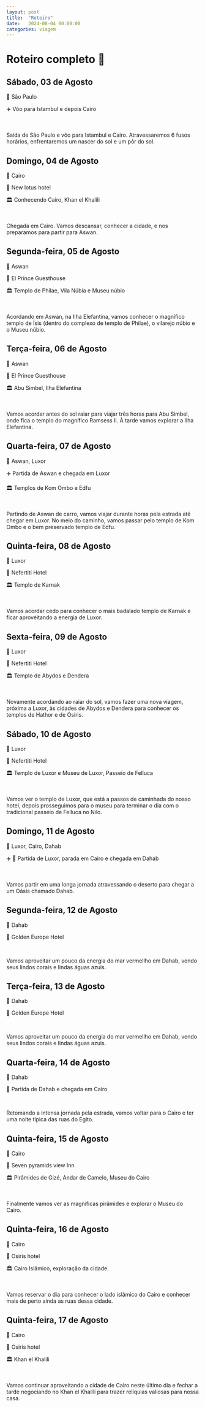 ```yaml
---
layout: post
title:  "Roteiro"
date:   2024-08-04 00:00:00
categories: viagem
---
```

# Roteiro completo 📅
## Sábado, 03 de Agosto

📍 São Paulo

✈️ Vôo para Istambul e depois Cairo

<br/>

Saída de São Paulo e vôo para Istambul e Cairo. Atravessaremos 6 fusos horários, enfrentaremos um nascer do sol e um pôr do sol.


## Domingo, 04 de Agosto

📍 Cairo

🏨 New lotus hotel

🏛️ Conhecendo Cairo, Khan el Khalili

<br/>

Chegada em Cairo. Vamos descansar, conhecer a cidade, e nos preparamos para partir para Aswan.


## Segunda-feira, 05 de Agosto

📍 Aswan

🏨 El Prince Guesthouse

🏛️ Templo de Philae, Vila Núbia e Museu núbio

<br/>

Acordando em Aswan, na Ilha Elefantina, vamos conhecer o magnífico templo de Ísis (dentro do complexo de templo de Philae), o vilarejo núbio e o Museu núbio.

## Terça-feira, 06 de Agosto

📍 Aswan

🏨 El Prince Guesthouse

🏛️ Abu Simbel, Ilha Elefantina

<br/>

Vamos acordar antes do sol raiar para viajar três horas para Abu Simbel, onde fica o templo do magnífico Ramsess II. À tarde vamos explorar a Ilha Elefantina.

## Quarta-feira, 07 de Agosto

📍 Aswan, Luxor

✈️ Partida de Aswan e chegada em Luxor

🏛️ Templos de Kom Ombo e Edfu

<br/>

Partindo de Aswan de carro, vamos viajar durante horas pela estrada até chegar em Luxor. No meio do caminho, vamos passar pelo templo de Kom Ombo e o bem preservado templo de Edfu.

## Quinta-feira, 08 de Agosto

📍 Luxor

🏨 Nefertiti Hotel

🏛️ Templo de Karnak

<br/>

Vamos acordar cedo para conhecer o mais badalado templo de Karnak e ficar aproveitando a energia de Luxor.

## Sexta-feira, 09 de Agosto

📍 Luxor

🏨 Nefertiti Hotel

🏛️ Templo de Abydos e Dendera

<br/>

Novamente acordando ao raiar do sol, vamos fazer uma nova viagem, próxima a Luxor, às cidades de Abydos e Dendera para conhecer os templos de Hathor e de Osíris.

## Sábado, 10 de Agosto

📍 Luxor

🏨 Nefertiti Hotel

🏛️ Templo de Luxor e Museu de Luxor, Passeio de Felluca

<br/>

Vamos ver o templo de Luxor, que está a passos de caminhada do nosso hotel, depois prosseguimos para o museu para terminar o dia com o tradicional passeio de Felluca no Nilo.


## Domingo, 11 de Agosto

📍 Luxor, Cairo, Dahab

✈️ 🚌 Partida de Luxor, parada em Cairo e chegada em Dahab

<br/>

Vamos partir em uma longa jornada atravessando o deserto para chegar a um Oásis chamado Dahab.

## Segunda-feira, 12 de Agosto

📍 Dahab

🏨 Golden Europe Hotel

<br/>

Vamos aproveitar um pouco da energia do mar vermellho em Dahab, vendo seus lindos corais e lindas águas azuis.

## Terça-feira, 13 de Agosto

📍 Dahab

🏨 Golden Europe Hotel

<br/>

Vamos aproveitar um pouco da energia do mar vermellho em Dahab, vendo seus lindos corais e lindas águas azuis.

## Quarta-feira, 14 de Agosto

📍 Dahab

🚌 Partida de Dahab e chegada em Cairo

<br/>

Retomando a intensa jornada pela estrada, vamos voltar para o Cairo e ter uma noite típica das ruas do Egito.


## Quinta-feira, 15 de Agosto

📍 Cairo

🏨 Seven pyramids view Inn

🏛️ Pirâmides de Gizé, Andar de Camelo, Museu do Cairo

<br/>

Finalmente vamos ver as magníficas pirâmides e explorar o Museu do Cairo.


## Quinta-feira, 16 de Agosto

📍 Cairo

🏨 Osiris hotel

🏛️ Cairo Islâmico, exploração da cidade.

<br/>

Vamos reservar o dia para conhecer o lado islâmico do Cairo e conhecer mais de perto ainda as ruas dessa cidade.


## Quinta-feira, 17 de Agosto

📍 Cairo

🏨 Osiris hotel

🏛️ Khan el Khalili

<br/>

Vamos continuar aproveitando a cidade de Cairo neste último dia e fechar a tarde negociando no Khan el Khalili para trazer relíquias valiosas para nossa casa.